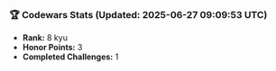 ### 🏆 Codewars Stats (Updated: 2025-06-27 09:09:53 UTC)

- **Rank:** 8 kyu
- **Honor Points:** 3
- **Completed Challenges:** 1
